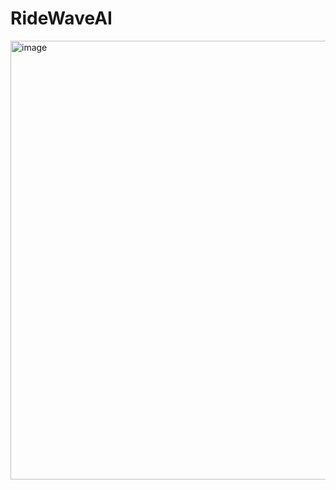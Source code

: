 # RideWaveAI

<img width="702" alt="image" src="https://github.com/user-attachments/assets/1e426e51-9d49-4460-980d-9c18c0c5c88f" />

